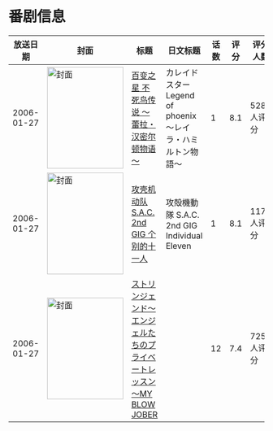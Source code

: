# 番剧信息

|放送日期|封面|标题|日文标题|话数|评分|评分人数|
|---|---|---|---|---|---|---|
|2006-01-27|<img src="//lain.bgm.tv/pic/cover/c/d7/cb/37063_2qQoN.jpg" alt="封面" style="width:150px;height:200px;object-fit:cover;">|[百变之星 不死鸟传说 ～蕾拉・汉密尔顿物语～](https://bangumi.tv/subject/37063)|カレイドスター Legend of phoenix 〜レイラ・ハミルトン物語〜|1|8.1|528人评分|
|2006-01-27|<img src="//lain.bgm.tv/pic/cover/c/31/79/48746_aq1Hh.jpg" alt="封面" style="width:150px;height:200px;object-fit:cover;">|[攻壳机动队 S.A.C. 2nd GIG 个别的十一人](https://bangumi.tv/subject/48746)|攻殻機動隊 S.A.C. 2nd GIG Individual Eleven|1|8.1|1176人评分|
|2006-01-27|<img src="/img/no_icon_subject.png" alt="封面" style="width:150px;height:200px;object-fit:cover;">|[ストリンジェンド～エンジェルたちのプライベートレッスン～MY BLOW JOBER](https://bangumi.tv/subject/74467)||12|7.4|725人评分|

